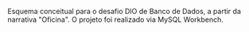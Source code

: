 Esquema conceitual para o desafio DIO de Banco de Dados, a partir da narrativa "Oficina". O projeto foi realizado via MySQL Workbench.
